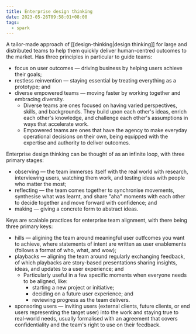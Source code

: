 ```yaml
---
title: Enterprise design thinking
date: 2023-05-26T09:58:01+08:00
tags:
  - spark
---
```


A tailor-made approach of [[design-thinking|design thinking]] for large and distributed teams to help them quickly deliver human-centred outcomes to the market. Has three principles in particular to guide teams:
- focus on user outcomes — driving business by helping users achieve their goals;
- restless reinvention — staying essential by treating everything as a prototype; and
- diverse empowered teams — moving faster by working together and embracing diversity.
	- Diverse teams are ones focused on having varied perspectives, skills, and backgrounds. They build upon each other's ideas, enrich each other's knowledge, and challenge each other's assumptions in ways that accelerate work.
	- Empowered teams are ones that have the agency to make everyday operational decisions on their own, being equipped with the expertise and authority to deliver outcomes.

Enterprise design thinking can be thought of as an infinite loop, with three primary stages:
- observing — the team immerses itself with the real world with research, interviewing users, watching them work, and testing ideas with people who matter the most;
- reflecting — the team comes together to synchronise movements, synthesise what was learnt, and share "aha" moments with each other to decide together and move forward with confidence; and
- making — giving a concrete form to abstract ideas.

Keys are scalable practices for enterprise team alignment, with there being three primary keys:
* hills — aligining the team around meaningful user outfcomes you want to achieve, where statements of intent are written as user enablements (follows a format of who, what, and wow);
* playbacks — aligning the team around regularly exchanging feedback, of which playbacks are story-based presentations sharing insights, ideas, and updates to a user experience; and
	* Particularly useful in a few specific moments when everyone needs to be aligned, like:
		* starting a new project or initiative;
		* deciding on a future user experience; and
		* reviewing progress as the team delivers.
* sponsoring users — inviting users (external clients, future clients, or end users representing the target user) into the work and staying true to real-world needs, usually formalised with an agreement that covers confidentiality and the team's right to use on their feedback.